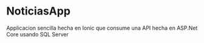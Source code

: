 # NoticiasApp
Applicacion sencilla hecha en Ionic que consume una API hecha en ASP.Net Core usando SQL Server
